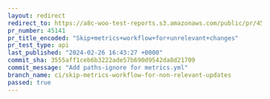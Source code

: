 ```yaml
---
layout: redirect
redirect_to: https://a8c-woo-test-reports.s3.amazonaws.com/public/pr/45141/api/index.html
pr_number: 45141
pr_title_encoded: "Skip+metrics+workflow+for+unrelevant+changes"
pr_test_type: api
last_published: "2024-02-26 16:43:27 +0000"
commit_sha: 3555aff1ceb6b3222ade57b690d9542da8d21709
commit_message: "Add paths-ignore for metrics.yml"
branch_name: ci/skip-metrics-workflow-for-non-relevant-updates
passed: true
---
```

